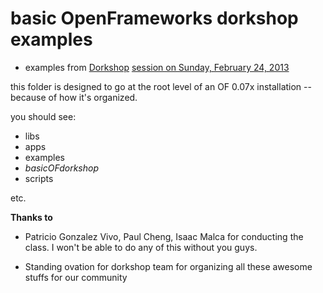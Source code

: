 basic OpenFrameworks dorkshop examples
==========

* examples from [Dorkshop](https://www.facebook.com/dorkshop) [session on Sunday, February 24, 2013](http://dorkshop8_2012.eventbrite.com/)

this folder is designed to go at the root level of an OF 0.07x installation -- because of how it's organized.

you should see: 

* libs
* apps
* examples
* *basicOFdorkshop*
* scripts

etc. 


**Thanks to**

* Patricio Gonzalez Vivo, Paul Cheng, Isaac Malca for conducting the class. I won't be able to do any of this without you guys.

* Standing ovation for dorkshop team for organizing all these awesome stuffs for our community







